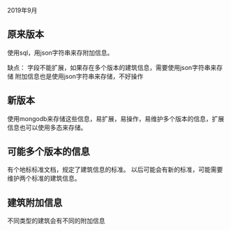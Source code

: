 2019年9月

## 原来版本

使用sql，用json字符串来存附加信息。

缺点：
字段不能扩展，如果存在多个版本的建筑信息，需要使用json字符串来存储
附加信息也是使用json字符串来存储，不好操作


## 新版本

使用mongodb来存储这些信息，易扩展，易操作，易维护多个版本的信息，扩展信息也可以使用多态来存储。

## 可能多个版本的信息

有个地标标准文档，规定了建筑信息的标准。
以后可能会有新的标准，可能需要维护两个标准的建筑信息。

## 建筑附加信息

不同类型的建筑会有不同的附加信息


